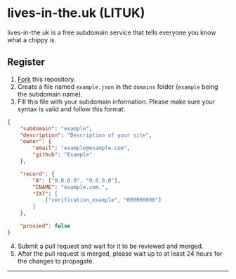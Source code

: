 # lives-in-the.uk (LITUK)

lives-in-the.uk is a free subdomain service that tells everyone you know what a chippy is.

## Register

1. [Fork](https://github.com/stovonson/lituk-register/fork) this repository.
2. Create a file named `example.json` in the `domains` folder (`example` being the subdomain name).
3. Fill this file with your subdomain information. Please make sure your syntax is valid and follow this format:
```json
{
	"subdomain": "example",
	"description": "Description of your site",
	"owner": {
		"email": "example@example.com",
		"github": "Example"
	},

	"record": {
		"A": ["0.0.0.0", "0.0.0.0"],
		"CNAME": "example.com.",
		"TXT": [
			["verification_example", "000000000"]
		]
	},

	"proxied": false
}

```
4. Submit a pull request and wait for it to be reviewed and merged.
5. After the pull request is merged, please wait up to at least 24 hours for the changes to propagate.

---
